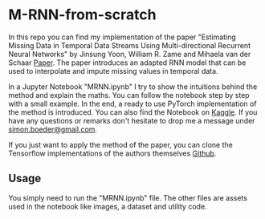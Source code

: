 # M-RNN-from-scratch

In this repo you can find my implementation of the paper "Estimating Missing Data in Temporal Data Streams Using Multi-directional Recurrent Neural Networks" by Jinsung Yoon, William R. Zame and Mihaela van der Schaar [Paper](https://arxiv.org/abs/1711.08742). The paper introduces an adapted RNN model that can be used to interpolate and impute missing values in temporal data. 

In a Jupyter Notebook "MRNN.ipynb" I try to show the intuitions behind the method and explain the maths. You can follow the notebook step by step with a small example. In the end, a ready to use PyTorch implementation of the method is introduced. You can also find the Notebook on [Kaggle](https://www.kaggle.com/markwallbang/m-rnn-from-scratch). If you have any questions or remarks don't hesitate to drop me a message under simon.boeder@gmail.com. 

If you just want to apply the method of the paper, you can clone the Tensorflow implementations of the authors themselves [Github](https://github.com/jsyoon0823/MRNN).

## Usage

You simply need to run the "MRNN.ipynb" file. The other files are assets used in the notebook like images, a dataset and utility code.
